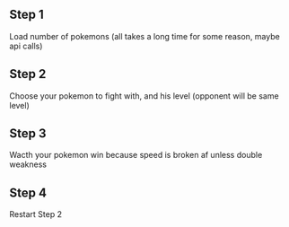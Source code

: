 ## Step 1
Load number of pokemons (all takes a long time for some reason, maybe api calls)

## Step 2
Choose your pokemon to fight with, and his level (opponent will be same level)

## Step 3
Wacth your pokemon win because speed is broken af unless double weakness

## Step 4
Restart Step 2
